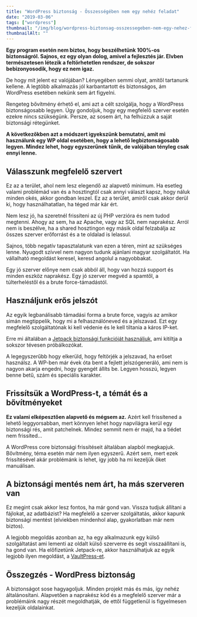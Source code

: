 ```yaml
---
title: "WordPress biztonság - Összességében nem egy nehéz feladat"
date: "2019-03-06"
tags: ["wordpress"]
thumbnail: "/img/blog/wordpress-biztonsag-osszessegeben-nem-egy-nehez-feladat.png"
thumbnailAlt: ""
---
```


**Egy program esetén nem biztos, hogy beszélhetünk 100%-os biztonságról. Sajnos, ez egy olyan dolog, amivel a fejlesztés jár. Elvben természetesen létezik a feltörhetetlen rendszer, de sokszor bebizonyosodik, hogy ez nem igaz.**

De hogy mit jelent ez valójában? Lényegében semmi olyat, amitől tartanunk kellene. A legtöbb alkalmazás jól karbantartott és biztonságos, ám WordPress esetében nekünk sem árt figyelni.

Rengeteg bővítmény érhető el, ami azt a célt szolgálja, hogy a WordPress biztonságosabb legyen. Úgy gondoljuk, hogy egy megfelelő szerver esetén ezekre nincs szükségünk. Persze, az sosem árt, ha felhúzzuk a saját biztonsági rétegünket.

**A következőkben azt a módszert igyekszünk bemutatni, amit mi használunk egy WP oldal esetében, hogy a lehető legbiztonságosabb legyen. Mindez lehet, hogy egyszerűnek tűnik, de valójában tényleg csak ennyi lenne.**

## Válasszunk megfelelő szervert

Ez az a terület, ahol nem lesz elegendő az alapvető minimum. Ha esetleg valami problémád van és a hosztingtól csak annyi választ kapsz, hogy náluk minden okés, akkor gondban leszel. Ez az a terület, amiről csak akkor derül ki, hogy használhatatlan, ha téged már kár ért.

Nem lesz jó, ha szeretnél frissíteni az új PHP verzióra és nem tudod megtenni. Ahogy az sem, ha az Apache, vagy az SQL nem naprakész. Arról nem is beszélve, ha a shared hosztingon egy másik oldal felzabálja az összes szerver erőforrást és a te oldalad is lelassul.

Sajnos, több negatív tapasztalatunk van ezen a téren, mint az szükséges lenne. Nyugodt szívvel nem nagyon tudunk ajánlani magyar szolgáltatót. Ha vállalható megoldást keresel, keresd angolul a nagyobbakat.

Egy jó szerver előnye nem csak abból áll, hogy van hozzá support és minden eszköz naprakész. Egy jó szerver megvéd a spamtől, a túlterheléstől és a brute force-támadástól.

## Használjunk erős jelszót

Az egyik legbanálisabb támadási forma a brute force, vagyis az amikor simán megtippelik, hogy mi a felhasználóneved és a jelszavad. Ezt egy megfelelő szolgáltatónak ki kell védenie és le kell tiltania a káros IP-ket.

Erre mi általában a [Jetpack biztonsági funkcióját használjuk](https://jetpack.com/), ami kitiltja a sokszor tévesen próbálkozókat.

A legegyszerűbb hogy elkerüld, hogy feltörjék a jelszavad, ha erőset használsz. A WP-ben már évek óta bent a fejlett jelszógeneráló, ami nem is nagyon akarja engedni, hogy gyengét állíts be. Legyen hosszú, legyen benne betű, szám és speciális karakter.

## Frissítsük a WordPress-t, a témát és a bővítményeket

**Ez valami elképesztően alapvető és mégsem az.** Azért kell frissítened a lehető leggyorsabban, mert könnyen lehet hogy napvilágra kerül egy biztonsági rés, amit patchelnek. Mindez semmit nem ér majd, ha a tiédet nem frissíted…

A WordPress core biztonsági frissítéseit általában alapból megkapjuk. Bővítmény, téma esetén már nem ilyen egyszerű. Azért sem, mert ezek frissítésével akár problémánk is lehet, így jobb ha mi kezeljük őket manuálisan.

## A biztonsági mentés nem árt, ha más szerveren van

Ez megint csak akkor lesz fontos, ha már gond van. Vissza tudjuk állítani a fájlokat, az adatbázist? Ha megfelelő a szerver szolgáltatás, akkor kapunk biztonsági mentést (elviekben mindenhol alap, gyakorlatban már nem biztos).

A legjobb megoldás azonban az, ha egy alkalmazunk egy külső szolgáltatást ami lementi az oldalt külső szerverre és segít visszaállítani is, ha gond van. Ha előfizetünk Jetpack-re, akkor használhatjuk az egyik legjobb ilyen megoldást, a [VaultPress-et](https://vaultpress.com/).

## Összegzés - WordPress biztonság

A biztonságot sose hagyagoljuk. Minden projekt más és más, így nehéz általánosítani. Alapvetően a naprakész kód és a megfelelő szerver már a problémáink nagy részét megoldhatják, de ettől függetlenül is figyelmesen kezeljük oldalainkat.
